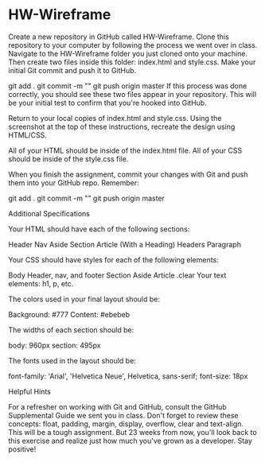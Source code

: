 # HW-Wireframe
Create a new repository in GitHub called HW-Wireframe.
Clone this repository to your computer by following the process we went over in class.
Navigate to the HW-Wireframe folder you just cloned onto your machine. Then create two files inside this folder: index.html and style.css.
Make your initial Git commit and push it to GitHub. 


git add .
git commit -m "<COMMENT>"
git push origin master
If this process was done correctly, you should see these two files appear in your repository. This will be your initial test to confirm that you're hooked into GitHub. 


Return to your local copies of index.html and style.css. Using the screenshot at the top of these instructions, recreate the design using HTML/CSS. 


All of your HTML should be inside of the index.html file. 
All of your CSS should be inside of the style.css file.


When you finish the assignment, commit your changes with Git and push them into your GitHub repo. Remember:


git add .
git commit -m "<COMMENT>"
git push origin master





Additional Specifications


Your HTML should have each of the following sections: 


Header
Nav
Aside
Section
Article (With a Heading)
Headers
Paragraph


Your CSS should have styles for each of the following elements:


Body
Header, nav, and footer
Section
Aside
Article
.clear
Your text elements: h1, p, etc.


The colors used in your final layout should be:


Background: #777
Content: #ebebeb


The widths of each section should be:


body: 960px
section: 495px


The fonts used in the layout should be:


font-family: 'Arial', 'Helvetica Neue', Helvetica, sans-serif;
font-size: 18px





Helpful Hints


For a refresher on working with Git and GitHub, consult the GitHub Supplemental Guide we sent you in class.
Don't forget to review these concepts: float, padding, margin, display, overflow, clear and text-align.
This will be a tough assignment. But 23 weeks from now, you'll look back to this exercise and realize just how much you've grown as a developer. Stay positive! 


